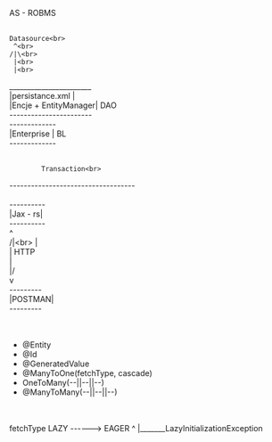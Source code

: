 AS  -  ROBMS
<br><br>

    Datasource<br>
	 ^<br>    
	/|\<br>
	 |<br>
 	 |<br>
_______________________<br>
|persistance.xml      |<br>
|Encje + EntityManager|	DAO<br>
-----------------------<br>
-------------<br>
|Enterprise |		BL<br>
-------------<br><br>

			Transaction<br>
-----------------------------------<br><br>
----------<br>
|Jax - rs|<br>
----------<br>
   ^<br>
  /|\<br>
   |<br>
   |	HTTP<br>
   |<br>
  \|/<br>
   v<br>
---------<br>
|POSTMAN|<br>
---------<br>
<br><br>
<ul>
<li>@Entity</li>
<li>@Id</li>
<li>@GeneratedValue</li>
<li>@ManyToOne(fetchType, cascade)</li>
<li>OneToMany(--||--||--)</li>
<li>@ManyToMany(--||--||--)</li>
</ul>
<br><br>
fetchType LAZY ------> EAGER
	   ^
	   |_______LazyInitializationException

